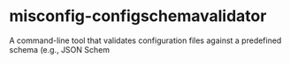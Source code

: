 # misconfig-configschemavalidator
A command-line tool that validates configuration files against a predefined schema (e.g., JSON Schem
